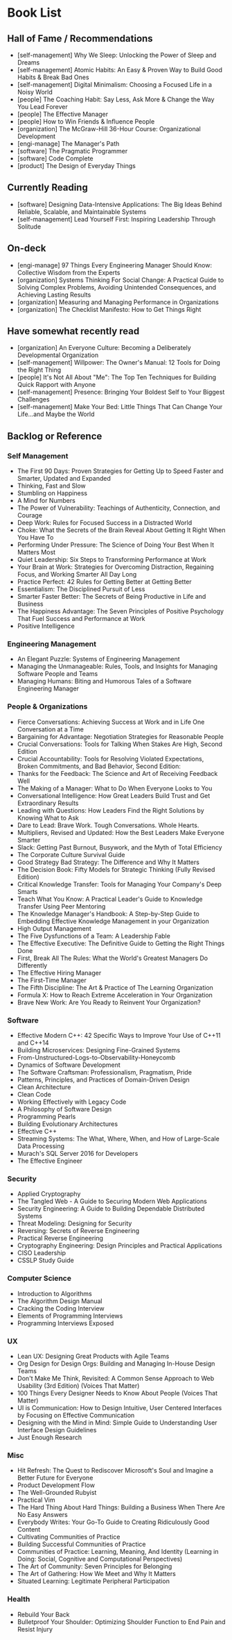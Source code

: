 # Book List

## Hall of Fame / Recommendations

* [self-management] Why We Sleep: Unlocking the Power of Sleep and Dreams
* [self-management] Atomic Habits: An Easy & Proven Way to Build Good Habits & Break Bad Ones
* [self-management] Digital Minimalism: Choosing a Focused Life in a Noisy World
* [people] The Coaching Habit: Say Less, Ask More & Change the Way You Lead Forever
* [people] The Effective Manager
* [people] How to Win Friends & Influence People
* [organization] The McGraw-Hill 36-Hour Course: Organizational Development
* [engi-manage] The Manager's Path
* [software] The Pragmatic Programmer
* [software] Code Complete
* [product] The Design of Everyday Things

## Currently Reading

* [software] Designing Data-Intensive Applications: The Big Ideas Behind Reliable, Scalable, and Maintainable Systems
* [self-management] Lead Yourself First: Inspiring Leadership Through Solitude

## On-deck

* [engi-manage] 97 Things Every Engineering Manager Should Know: Collective Wisdom from the Experts
* [organization] Systems Thinking For Social Change: A Practical Guide to Solving Complex Problems, Avoiding Unintended Consequences, and Achieving Lasting Results
* [organization] Measuring and Managing Performance in Organizations
* [organization] The Checklist Manifesto: How to Get Things Right

## Have somewhat recently read

* [organization] An Everyone Culture: Becoming a Deliberately Developmental Organization
* [self-management] Willpower: The Owner's Manual: 12 Tools for Doing the Right Thing
* [people] It's Not All About "Me": The Top Ten Techniques for Building Quick Rapport with Anyone
* [self-management] Presence: Bringing Your Boldest Self to Your Biggest Challenges
* [self-management] Make Your Bed: Little Things That Can Change Your Life...and Maybe the World

## Backlog or Reference

### Self Management

* The First 90 Days: Proven Strategies for Getting Up to Speed Faster and Smarter, Updated and Expanded
* Thinking, Fast and Slow
* Stumbling on Happiness
* A Mind for Numbers
* The Power of Vulnerability: Teachings of Authenticity, Connection, and Courage
* Deep Work: Rules for Focused Success in a Distracted World
* Choke: What the Secrets of the Brain Reveal About Getting It Right When You Have To
* Performing Under Pressure: The Science of Doing Your Best When It Matters Most
* Quiet Leadership: Six Steps to Transforming Performance at Work
* Your Brain at Work: Strategies for Overcoming Distraction, Regaining Focus, and Working Smarter All Day Long
* Practice Perfect: 42 Rules for Getting Better at Getting Better
* Essentialism: The Disciplined Pursuit of Less
* Smarter Faster Better: The Secrets of Being Productive in Life and Business
* The Happiness Advantage: The Seven Principles of Positive Psychology That Fuel Success and Performance at Work
* Positive Intelligence

### Engineering Management

* An Elegant Puzzle: Systems of Engineering Management
* Managing the Unmanageable: Rules, Tools, and Insights for Managing Software People and Teams
* Managing Humans: Biting and Humorous Tales of a Software Engineering Manager

### People & Organizations

* Fierce Conversations: Achieving Success at Work and in Life One Conversation at a Time
* Bargaining for Advantage: Negotiation Strategies for Reasonable People
* Crucial Conversations: Tools for Talking When Stakes Are High, Second Edition
* Crucial Accountability: Tools for Resolving Violated Expectations, Broken Commitments, and Bad Behavior, Second Edition:
* Thanks for the Feedback: The Science and Art of Receiving Feedback Well
* The Making of a Manager: What to Do When Everyone Looks to You
* Conversational Intelligence: How Great Leaders Build Trust and Get Extraordinary Results
* Leading with Questions: How Leaders Find the Right Solutions by Knowing What to Ask
* Dare to Lead: Brave Work. Tough Conversations. Whole Hearts.
* Multipliers, Revised and Updated: How the Best Leaders Make Everyone Smarter
* Slack: Getting Past Burnout, Busywork, and the Myth of Total Efficiency 
* The Corporate Culture Survival Guide
* Good Strategy Bad Strategy: The Difference and Why It Matters
* The Decision Book: Fifty Models for Strategic Thinking (Fully Revised Edition)
* Critical Knowledge Transfer: Tools for Managing Your Company's Deep Smarts
* Teach What You Know: A Practical Leader's Guide to Knowledge Transfer Using Peer Mentoring 
* The Knowledge Manager's Handbook: A Step-by-Step Guide to Embedding Effective Knowledge Management in your Organization
* High Output Management
* The Five Dysfunctions of a Team: A Leadership Fable
* The Effective Executive: The Definitive Guide to Getting the Right Things Done
* First, Break All The Rules: What the World's Greatest Managers Do Differently
* The Effective Hiring Manager
* The First-Time Manager
* The Fifth Discipline: The Art & Practice of The Learning Organization
* Formula X: How to Reach Extreme Acceleration in Your Organization 
* Brave New Work: Are You Ready to Reinvent Your Organization?

### Software

* Effective Modern C++: 42 Specific Ways to Improve Your Use of C++11 and C++14
* Building Microservices: Designing Fine-Grained Systems
* From-Unstructured-Logs-to-Observability-Honeycomb
* Dynamics of Software Development
* The Software Craftsman: Professionalism, Pragmatism, Pride
* Patterns, Principles, and Practices of Domain-Driven Design
* Clean Architecture
* Clean Code
* Working Effectively with Legacy Code
* A Philosophy of Software Design
* Programming Pearls
* Building Evolutionary Architectures
* Effective C++
* Streaming Systems: The What, Where, When, and How of Large-Scale Data Processing
* Murach's SQL Server 2016 for Developers
* The Effective Engineer

### Security

* Applied Cryptography
* The Tangled Web - A Guide to Securing Modern Web Applications
* Security Engineering: A Guide to Building Dependable Distributed Systems
* Threat Modeling: Designing for Security
* Reversing: Secrets of Reverse Engineering
* Practical Reverse Engineering
* Cryptography Engineering: Design Principles and Practical Applications
* CISO Leadership
* CSSLP Study Guide

### Computer Science

* Introduction to Algorithms
* The Algorithm Design Manual
* Cracking the Coding Interview
* Elements of Programming Interviews
* Programming Interviews Exposed

### UX

* Lean UX: Designing Great Products with Agile Teams
* Org Design for Design Orgs: Building and Managing In-House Design Teams
* Don't Make Me Think, Revisited: A Common Sense Approach to Web Usability (3rd Edition) (Voices That Matter)
* 100 Things Every Designer Needs to Know About People (Voices That Matter)
* UI is Communication: How to Design Intuitive, User Centered Interfaces by Focusing on Effective Communication
* Designing with the Mind in Mind: Simple Guide to Understanding User Interface Design Guidelines
* Just Enough Research

### Misc

* Hit Refresh: The Quest to Rediscover Microsoft's Soul and Imagine a Better Future for Everyone
* Product Development Flow
* The Well-Grounded Rubyist
* Practical Vim
* The Hard Thing About Hard Things: Building a Business When There Are No Easy Answers
* Everybody Writes: Your Go-To Guide to Creating Ridiculously Good Content
* Cultivating Communities of Practice
* Building Successful Communities of Practice
* Communities of Practice: Learning, Meaning, And Identity (Learning in Doing: Social, Cognitive and Computational Perspectives)
* The Art of Community: Seven Principles for Belonging
* The Art of Gathering: How We Meet and Why It Matters 
* Situated Learning: Legitimate Peripheral Participation

### Health

* Rebuild Your Back
* Bulletproof Your Shoulder: Optimizing Shoulder Function to End Pain and Resist Injury
